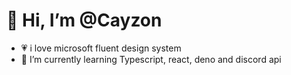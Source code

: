 # 👋 Hi, I’m @Cayzon
- 💗 i love microsoft fluent design system
- 🌱 I’m currently learning Typescript, react, deno and discord api


<!---
Cayzon/Cayzon is a ✨ special ✨ repository because its `README.md` (this file) appears on your GitHub profile.
You can click the Preview link to take a look at your changes.
--->
